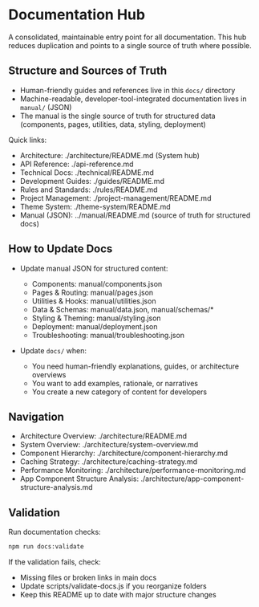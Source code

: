 # Documentation Hub

A consolidated, maintainable entry point for all documentation. This hub reduces duplication and points to a single source of truth where possible.

## Structure and Sources of Truth

- Human-friendly guides and references live in this `docs/` directory
- Machine-readable, developer-tool-integrated documentation lives in `manual/` (JSON)
- The manual is the single source of truth for structured data (components, pages, utilities, data, styling, deployment)

Quick links:

- Architecture: ./architecture/README.md (System hub)
- API Reference: ./api-reference.md
- Technical Docs: ./technical/README.md
- Development Guides: ./guides/README.md
- Rules and Standards: ./rules/README.md
- Project Management: ./project-management/README.md
- Theme System: ./theme-system/README.md
- Manual (JSON): ../manual/README.md (source of truth for structured docs)

## How to Update Docs

- Update manual JSON for structured content:
  - Components: manual/components.json
  - Pages & Routing: manual/pages.json
  - Utilities & Hooks: manual/utilities.json
  - Data & Schemas: manual/data.json, manual/schemas/*
  - Styling & Theming: manual/styling.json
  - Deployment: manual/deployment.json
  - Troubleshooting: manual/troubleshooting.json

- Update `docs/` when:
  - You need human-friendly explanations, guides, or architecture overviews
  - You want to add examples, rationale, or narratives
  - You create a new category of content for developers

## Navigation

- Architecture Overview: ./architecture/README.md
- System Overview: ./architecture/system-overview.md
- Component Hierarchy: ./architecture/component-hierarchy.md
- Caching Strategy: ./architecture/caching-strategy.md
- Performance Monitoring: ./architecture/performance-monitoring.md
- App Component Structure Analysis: ./architecture/app-component-structure-analysis.md

## Validation

Run documentation checks:

```bash
npm run docs:validate
```

If the validation fails, check:
- Missing files or broken links in main docs
- Update scripts/validate-docs.js if you reorganize folders
- Keep this README up to date with major structure changes
